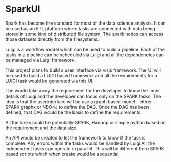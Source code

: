 # SparkUI

Spark has become the standard for most of the data science analysis. It can be used as an ETL platform where tasks are connected with data being stored in some kind of distributed file system. The spark nodes can access those datasets directly from the filesystems.

Luigi is a workflow model which can be used to build a pipeline. Each of the tasks in a pipeline can be scheduled via Luigi and all the dependencies can be managed via Luigi framework. 

This project plans to build a user interface via visjs framework. The UI will be used to build a LUIGI based framework and all the requirements for a LUIGI task would be generated via this UI. 

The would take away the requirement for the developer to know the inner details of Luigi and the developer can focus only on the SPARK tasks. The idea is that the userinterface will be use a graph based model - either SPARK graphx or NEO4J to define the DAG. Once the DAG has been defined, that DAG would be the basis to define the requirements.

All the tasks could be potentially SPARK, Hadoop or simple python based on the requirement and the data size. 

An API would be created to let the framework to know if the task is complete. Any errors within the tasks would be handled by Luigi.All the independent tasks can operate in parallel. This will be different from SPARK based scripts which when create would be sequential.
